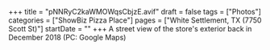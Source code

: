 +++
title = "pNNRyC2kaWMOWqsCbjzE.avif"
draft = false
tags = ["Photos"]
categories = ["ShowBiz Pizza Place"]
pages = ["White Settlement, TX (7750 Scott St)"]
startDate = ""
+++
A street view of the store's exterior back in December 2018 (PC: Google Maps)
